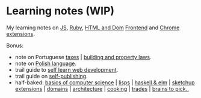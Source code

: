 # Learning notes (WIP)

My learning notes on [JS](on-native-methods-tricks-quirks.js), [Ruby](on-native-methods-tricks-quirks.rb), [HTML and Dom](on-js-dom-html-css.html) [Frontend](on-js-frontend-frameworks.js) and [Chrome extensions](on-extensions-chrome.js).

Bonus:

- note on Portuguese [taxes](on-portuguese-tax-system.md) | [building and property laws](on-portuguese-building-property-laws.md).
- note on [Polish language](on-polish-language.md).
- trail guide to [self learn web development](trail-guide-web-development.md).
- trail guide on [self-publishing](trail-guide-self-publishing.md).
- half-baked: [basics of computer science](on-computer-science-for-noobs.md) | [lisps](on-lisps.md) | [haskell & elm](on-haskell-elm.md) | [sketchup extensions](on-extensions-sketchup.md) | [domains](on-domains.md) | [architecture](on-architecture.md) | [cooking](on-cooking.md) | [trades](on-trades.md) | [brains to pick..](on-brains-to-pick.md)